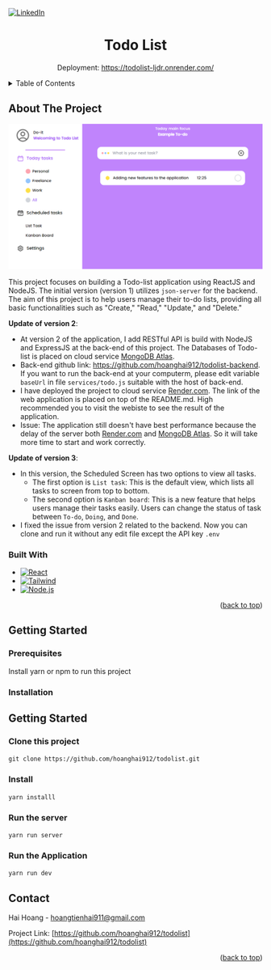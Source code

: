 <a id="readme-top"></a>

[![LinkedIn][linkedin-shield]][linkedin-url]

<h1 align="center">Todo List</h1>
<p align="center">Deployment: <a href="https://todolist-ljdr.onrender.com/">https://todolist-ljdr.onrender.com/</a></p>

<!-- TABLE OF CONTENTS -->
<details>
  <summary>Table of Contents</summary>
  <ol>
    <li>
      <a href="#about-the-project">About The Project</a>
      <ul>
        <li><a href="#built-with">Built With</a></li>
      </ul>
    </li>
    <li>
      <a href="#getting-started">Getting Started</a>
      <ul>
        <li><a href="#prerequisites">Prerequisites</a></li>
        <li><a href="#installation">Installation</a></li>
      </ul>
    </li>
    <li><a href="#contact">Contact</a></li>

  </ol>
</details>



<!-- ABOUT THE PROJECT -->
## About The Project
<div id="about-the-project"></div>

[![Product Name Screen Shot][product-screenshot]](https://example.com)


This project focuses on building a Todo-list application using ReactJS and NodeJS. The initial version (version 1) utilizes ```json-server``` for the backend. The aim of this project is to help users manage their to-do lists, providing all basic functionalities such as "Create," "Read," "Update," and "Delete."

**Update of version 2**: 
- At version 2 of the application, I add RESTful API is build with NodeJS and ExpressJS at the back-end of this project. The Databases of Todo-list is placed on cloud service [MongoDB Atlas](https://www.mongodb.com/products/platform/atlas-database). 
- Back-end github link: https://github.com/hoanghai912/todolist-backend. If you want to run the back-end at your computerm, please edit variable ```baseUrl``` in file ```services/todo.js``` suitable with the host of back-end.
- I have deployed the project to cloud service [Render.com](Render.com). The link of the web application is placed on top of the README.md. High recommended you to visit the webiste to see the result of the application.
- Issue: The application still doesn't have best performance because the delay of the server both [Render.com](Render.com) and [MongoDB Atlas](https://www.mongodb.com/products/platform/atlas-database). So it will take more time to start and work correctly.

**Update of version 3**:
- In this version, the Scheduled Screen has two options to view all tasks.
  - The first option is ```List task```: This is the default view, which lists all tasks to screen from top to bottom.
  - The second option is ```Kanban board```: This is a new feature that helps users manage their tasks easily. Users can change the status of task between ```To-do```, ```Doing```, and ```Done```.
- I fixed the issue from version 2 related to the backend. Now you can clone and run it without any edit file except the API key ```.env```

### Built With
<div id="build-with"></div>

* [![React][React.js]][React-url]
* [![Tailwind][Tailwind]][Tailwind-url]
* [![Node.js][Node.js]][Nodejs-url]


<p align="right">(<a href="#readme-top">back to top</a>)</p>



<!-- GETTING STARTED -->
## Getting Started
<div id="getting-started"></div>

### Prerequisites

Install yarn or npm to run this project

### Installation

## Getting Started

### Clone this project
```
git clone https://github.com/hoanghai912/todolist.git
```

### Install
```
yarn installl
```

### Run the server
```
yarn run server
```

### Run the Application
```
yarn run dev
```

<!-- CONTACT -->
## Contact
<div id="contact"></div>

Hai Hoang - hoangtienhai911@gmail.com

Project Link: [https://github.com/hoanghai912/todolist](https://github.com/hoanghai912/todolist)

<p align="right">(<a href="#readme-top">back to top</a>)</p>


<!-- MARKDOWN LINKS & IMAGES -->
<!-- https://www.markdownguide.org/basic-syntax/#reference-style-links -->


[license-url]: https://github.com/othneildrew/Best-README-Template/blob/master/LICENSE.txt
[linkedin-shield]: https://img.shields.io/badge/-LinkedIn-black.svg?style=for-the-badge&logo=linkedin&colorB=555
[linkedin-url]: https://www.linkedin.com/in/haihoang911/
[product-screenshot]: images/screen1.PNG


[React.js]: https://img.shields.io/badge/React-20232A?style=for-the-badge&logo=react&logoColor=61DAFB
[React-url]: https://reactjs.org/


[Tailwind]: https://img.shields.io/badge/Tailwind-20232A?style=for-the-badge&logo=tailwindcss&logoColor=a5f3fc
[Tailwind-url]: https://tailwindcss.com/

[Node.js]: https://img.shields.io/badge/Node.js-20232A?style=for-the-badge&logo=node.js
[Nodejs-url]: https://nodejs.org/en